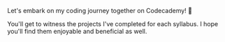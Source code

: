 Let's embark on my coding journey together on Codecademy! 🦄

You'll get to witness the projects I've completed for each syllabus. I hope you'll find them enjoyable and beneficial as well.
